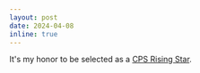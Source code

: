 ```yaml
---
layout: post
date: 2024-04-08
inline: true
---
```



It's my honor to be selected as a [CPS Rising Star](https://risingstars.linklab.virginia.edu/2024/).